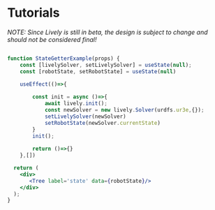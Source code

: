 

# Tutorials

_NOTE: Since Lively is still in beta, the design is subject to change and should not be considered final!_


```jsx live

function StateGetterExample(props) {
    const [livelySolver, setLivelySolver] = useState(null);
    const [robotState, setRobotState] = useState(null)
    
    useEffect(()=>{

        const init = async ()=>{
            await lively.init();
            const newSolver = new lively.Solver(urdfs.ur3e,{});
            setLivelySolver(newSolver)
            setRobotState(newSolver.currentState)
        }
        init();
        
        return ()=>{}
    },[])

  return (
    <div>
       <Tree label='state' data={robotState}/>
    </div>
  );
}
```


